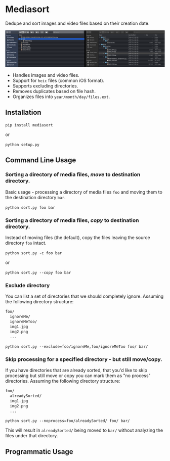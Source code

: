 # Mediasort
Dedupe and sort images and video files based on their creation date. 

![Image of Sorted Files](https://github.com/LouisLang/mediasort/blob/master/resources/demo.png)

* Handles images and video files.
* Support for `heic` files (common iOS format).
* Supports excluding directories.
* Removes duplicates based on file hash.
* Organizes files into `year/month/day/files.ext`.

## Installation
`pip install mediasort`

or

`python setup.py`

## Command Line Usage
### Sorting a directory of media files, *move* to destination directory.
Basic usage - processing a directory of media files `foo` and moving them to the destination directory `bar`.

`python sort.py foo bar`

### Sorting a directory of media files, *copy* to destination directory.
Instead of moving files (the default), copy the files leaving the source directory `foo` intact. 

`python sort.py -c foo bar`

or 

`python sort.py --copy foo bar`

### Exclude directory
You can list a set of directories that we should completely ignore. Assuming the following directory structure:

```
foo/
  ignoreMe/
  ignoreMeToo/
  img1.jpg
  img2.png
  ...
```

`python sort.py --exclude=foo/ignoreMe,foo/ignoreMeToo foo/ bar/`

### Skip processing for a specified directory - but still move/copy.
If you have directories that are already sorted, that you'd like to skip processing but still move or copy you can mark them as "no process" directories. Assuming the following directory structure:

```
foo/
  alreadySorted/
  img1.jpg
  img2.png
  ...
```

`python sort.py --noprocess=foo/alreadySorted/ foo/ bar/`

This will result in `alreadySorted/` being moved to `bar/` without analyzing the files under that directory.

## Programmatic Usage
## 

